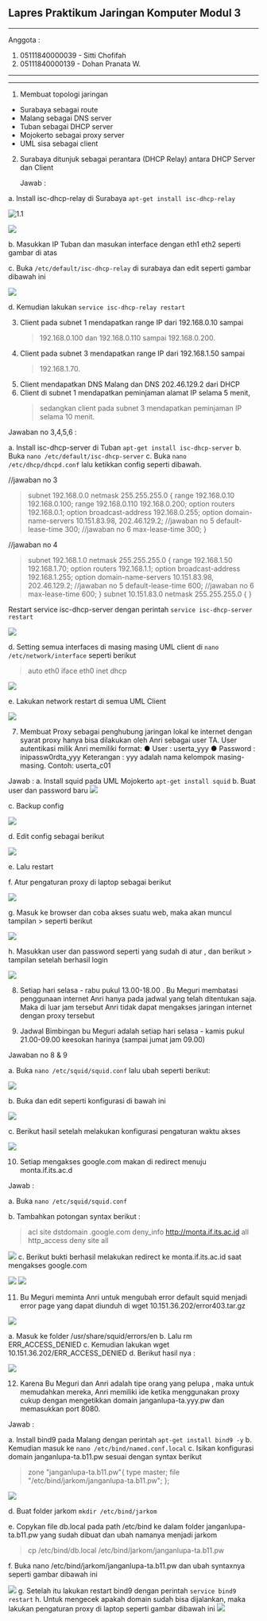 ## Lapres Praktikum Jaringan Komputer Modul 3

---

Anggota :

1. 05111840000039 - Sitti Chofifah
2. 05111840000139 - Dohan Pranata W.

---

---

1.  Membuat topologi jaringan

- Surabaya sebagai route
- Malang sebagai DNS server
- Tuban sebagai DHCP server
- Mojokerto sebagai proxy server
- UML sisa sebagai client

2.  Surabaya ditunjuk sebagai perantara (DHCP Relay) antara DHCP Server dan Client

    Jawab :

a. Install isc-dhcp-relay di Surabaya `apt-get install isc-dhcp-relay`

![1.1](myMediaFolder/media/image6.png)

![](myMediaFolder/media/image12.png)

b. Masukkan IP Tuban dan masukan interface dengan eth1 eth2 seperti gambar di atas

c. Buka `/etc/default/isc-dhcp-relay` di surabaya dan edit seperti gambar dibawah ini

![](myMediaFolder/media/image11.png)

d. Kemudian lakukan `service isc-dhcp-relay restart`

3.  Client pada subnet 1 mendapatkan range IP dari 192.168.0.10 sampai
    > 192.168.0.100 dan 192.168.0.110 sampai 192.168.0.200.
4.  Client pada subnet 3 mendapatkan range IP dari 192.168.1.50 sampai
    > 192.168.1.70.
5.  Client mendapatkan DNS Malang dan DNS 202.46.129.2 dari DHCP
6.  Client di subnet 1 mendapatkan peminjaman alamat IP selama 5 menit,
    > sedangkan client pada subnet 3 mendapatkan peminjaman IP selama 10
    > menit.

Jawaban no 3,4,5,6 :

a. Install isc-dhcp-server di Tuban `apt-get install isc-dhcp-server`
b. Buka `nano /etc/default/isc-dhcp-server`
c. Buka `nano /etc/dhcp/dhcpd.conf` lalu ketikkan config seperti dibawah.

//jawaban no 3

> subnet 192.168.0.0 netmask 255.255.255.0 {
> range 192.168.0.10 192.168.0.100;
> range 192.168.0.110 192.168.0.200;
> option routers 192.168.0.1;
> option broadcast-address 192.168.0.255;
> option domain-name-servers 10.151.83.98, 202.46.129.2; //jawaban no 5
> default-lease-time 300; //jawaban no 6
> max-lease-time 300;
> }

//jawaban no 4

> subnet 192.168.1.0 netmask 255.255.255.0 {
> range 192.168.1.50 192.168.1.70;
> option routers 192.168.1.1;
> option broadcast-address 192.168.1.255;
> option domain-name-servers 10.151.83.98, 202.46.129.2; //jawaban no 5
> default-lease-time 600; //jawaban no 6
> max-lease-time 600;
> }
> subnet 10.151.83.0 netmask 255.255.255.0 {
> }

Restart service isc-dhcp-server dengan perintah `service isc-dhcp-server restart`

![](myMediaFolder/media/image15.png)

d. Setting semua interfaces di masing masing UML client di `nano /etc/network/interface` seperti berikut

> auto eth0
> iface eth0 inet dhcp

![](myMediaFolder/media/image22.png)

e. Lakukan network restart di semua UML Client

![](myMediaFolder/media/image10.png)

7. Membuat Proxy sebagai penghubung jaringan lokal ke internet dengan syarat proxy hanya bisa dilakukan oleh Anri sebagai user TA. User autentikasi milik Anri memiliki format:
   ● User : userta_yyy
   ● Password : inipassw0rdta_yyy
   Keterangan : yyy adalah nama kelompok masing-masing. Contoh: userta_c01

Jawab :
a. Install squid pada UML Mojokerto `apt-get install squid`
b. Buat user dan password baru
![](myMediaFolder/media/image4.png)

c. Backup config

![](myMediaFolder/media/image18.png)

d. Edit config sebagai berikut

![](myMediaFolder/media/image3.png)

e. Lalu restart

f. Atur pengaturan proxy di laptop sebagai berikut

![](myMediaFolder/media/image13.png)

g. Masuk ke browser dan coba akses suatu web, maka akan muncul tampilan > seperti berikut

![](myMediaFolder/media/image2.png)

h. Masukkan user dan password seperti yang sudah di atur , dan berikut > tampilan setelah berhasil login

![](myMediaFolder/media/image7.png)

8. Setiap hari selasa - rabu pukul 13.00-18.00 . Bu Meguri membatasi
   penggunaan internet Anri hanya pada jadwal yang telah ditentukan saja.
   Maka di luar jam tersebut Anri tidak dapat mengakses jaringan internet
   dengan proxy tersebut

9. Jadwal Bimbingan bu Meguri adalah setiap hari selasa - kamis pukul
   21.00-09.00 keesokan harinya (sampai jumat jam 09.00)

Jawaban no 8 & 9

a. Buka `nano /etc/squid/squid.conf` lalu ubah seperti berikut:

![](myMediaFolder/media/image16.png)

b. Buka dan edit seperti konfigurasi di bawah ini

![](myMediaFolder/media/image5.png)

c. Berikut hasil setelah melakukan konfigurasi pengaturan waktu akses

![](myMediaFolder/media/image17.png)

10. Setiap mengakses google.com makan di redirect menuju
    monta.if.its.ac.d

Jawab :

a. Buka `nano /etc/squid/squid.conf`

b. Tambahkan potongan syntax berikut :

> acl site dstdomain .google.com
> deny_info http://monta.if.its.ac.id all
> http_access deny site all

![](myMediaFolder/media/image16.png)
c. Berikut bukti berhasil melakukan redirect ke monta.if.its.ac.id saat mengakses google.com

![](myMediaFolder/media/image20.png)
![](myMediaFolder/media/image8.png)

11. Bu Meguri meminta Anri untuk mengubah error default squid menjadi
    error page yang dapat diunduh di wget 10.151.36.202/error403.tar.gz

![](myMediaFolder/media/image14.png)

a. Masuk ke folder /usr/share/squid/errors/en
b. Lalu rm ERR_ACCESS_DENIED
c. Kemudian lakukan wget 10.151.36.202/ERR_ACCESS_DENIED
d. Berikut hasil nya :

![](myMediaFolder/media/image21.png)

12. Karena Bu Meguri dan Anri adalah tipe orang yang pelupa , maka untuk memudahkan mereka, Anri memiliki ide ketika menggunakan proxy cukup dengan mengetikkan domain janganlupa-ta.yyy.pw dan memasukkan port 8080.

Jawab :

a. Install bind9 pada Malang dengan perintah `apt-get install bind9 -y`
b. Kemudian masuk ke `nano /etc/bind/named.conf.local`
c. Isikan konfigurasi domain janganlupa-ta.b11.pw sesuai dengan syntax berikut

> zone \"janganlupa-ta.b11.pw\"{
> type master;
> file \"/etc/bind/jarkom/janganlupa-ta.b11.pw\";
> };

![](myMediaFolder/media/image1.png)

d. Buat folder jarkom `mkdir /etc/bind/jarkom`

e. Copykan file db.local pada path /etc/bind ke dalam folder janganlupa-ta.b11.pw yang sudah dibuat dan ubah namanya menjadi jarkom

> cp /etc/bind/db.local /etc/bind/jarkom/janganlupa-ta.b11.pw

f. Buka nano /etc/bind/jarkom/janganlupa-ta.b11.pw dan ubah syntaxnya seperti gambar dibawah ini

![](myMediaFolder/media/image19.png)
g. Setelah itu lakukan restart bind9 dengan perintah `service bind9 restart`
h. Untuk mengecek apakah domain sudah bisa dijalankan, maka lakukan pengaturan proxy di laptop seperti gambar dibawah ini
![](myMediaFolder/media/image9.png)
